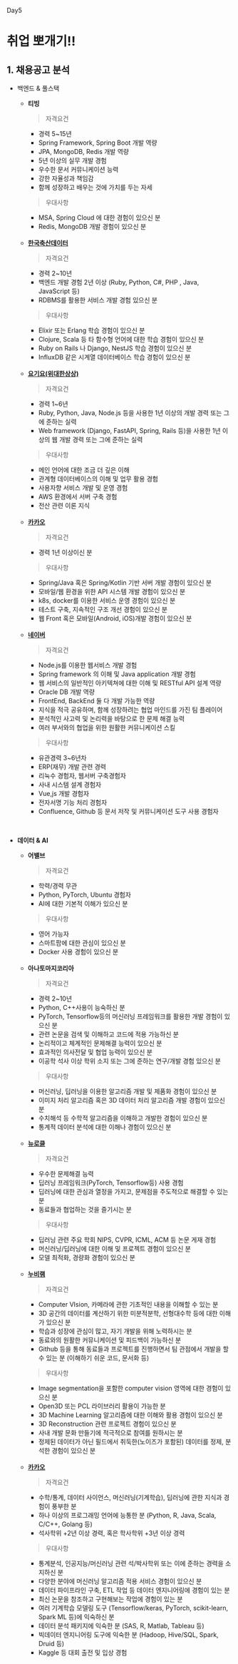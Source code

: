 Day5
# 취업 뽀개기!! 

## 1. 채용공고 분석
- 백엔드 & 풀스택
     - **티빙**
        > 자격요건 
        - 경력 5~15년
        - Spring Framework, Spring Boot 개발 역량
        - JPA, MongoDB, Redis 개발 역량
        - 5년 이상의 실무 개발 경험
        - 우수한 문서 커뮤니케이션 능력
        - 강한 자율성과 책임감
        - 함께 성장하고 배우는 것에 가치를 두는 자세
        > 우대사항
        - MSA, Spring Cloud 에 대한 경험이 있으신 분
        - Redis, MongoDB 개발 경험이 있으신 분

    <br/>

     - **[한국축산데이터](https://career.programmers.co.kr/job_positions/16023)**
        > 자격요건 
        - 경력 2~10년
        - 백엔드 개발 경험 2년 이상 (Ruby, Python, C#, PHP , Java, JavaScript 등)
        - RDBMS를 활용한 서비스 개발 경험 있으신 분
        > 우대사항
        - Elixir 또는 Erlang 학습 경험이 있으신 분
        - Clojure, Scala 등 타 함수형 언어에 대한 학습 경험이 있으신 분
        - Ruby on Rails 나 Django, NestJS 학습 경험이 있으신 분
        - InfluxDB 같은 시계열 데이터베이스 학습 경험이 있으신 분

    <br/>

     - **[요기요(위대한상상)](https://career.programmers.co.kr/job_positions/11310)**
        > 자격요건 
        - 경력 1~6년
        - Ruby, Python, Java, Node.js 등을 사용한 1년 이상의 개발 경력 또는 그에 준하는 실력
        - Web framework (Django, FastAPI, Spring, Rails 등)을 사용한 1년 이상의 웹 개발 경력 또는 그에 준하는 실력
        > 우대사항
        - 메인 언어에 대한 조금 더 깊은 이해
        - 관계형 데이터베이스의 이해 및 업무 활용 경험
        - 사용자향 서비스 개발 및 운영 경험
        - AWS 환경에서 서버 구축 경험
        - 전산 관련 이론 지식

    <br/>

     - **[카카오](https://careers.kakao.com/jobs/P-12105)**
        > 자격요건 
        - 경력 1년 이상이신 분
        > 우대사항
        - Spring/Java 혹은 Spring/Kotlin 기반 서버 개발 경험이 있으신 분
        - 모바일/웹 환경을 위한 API 시스템 개발 경험이 있으신 분
        - k8s, docker를 이용한 서비스 운영 경험이 있으신 분
        - 테스트 구축, 지속적인 구조 개선 경험이 있으신 분
        - 웹 Front 혹은 모바일(Android, iOS)개발 경험이 있으신 분

    <br/>

     - **[네이버](https://recruit.navercorp.com/rcrt/view.do?annoId=3000069&sw=&subJobCdArr=1010001%2C1010002%2C1010003%2C1010004%2C1010005%2C1010006%2C1010007%2C1010008%2C1010020%2C1020001%2C1030001%2C1030002%2C1040001%2C1050001%2C1050002%2C1060001&sysCompanyCdArr=&empTypeCdArr=&entTypeCdArr=&workAreaCdArr=)**
        > 자격요건 
        - Node.js를 이용한 웹서비스 개발 경험
        - Spring framework 의 이해 및 Java application 개발 경험
        - 웹 서비스의 일반적인 아키텍쳐에 대한 이해 및 RESTful API 설계 역량
        - Oracle DB 개발 역량
        - FrontEnd, BackEnd 둘 다 개발 가능한 역량
        - 지식을 적극 공유하며, 함께 성장하려는 협업 마인드를 가진 팀 플레이어
        - 분석적인 사고력 및 논리력을 바탕으로 한 문제 해결 능력
        - 여러 부서와의 협업을 위한 원활한 커뮤니케이션 스킬
        > 우대사항
        - 유관경력 3~6년차
        - ERP(재무) 개발 관련 경력
        - 리눅수 경험자, 웹서버 구축경험자
        - 사내 시스템 설계 경험자
        - Vue,js 개발 경험자
        - 전자서명 기능 처리 경험자
        - Confluence, Github 등 문서 저작 및 커뮤니케이션 도구 사용 경험자

<br/>

- **데이터 & AI**  
     - **어밸브**
        > 자격요건 
        - 학력/경력 무관
        - Python, PyTorch, Ubuntu 경험자
        - AI에 대한 기본적 이해가 있으신 분
        > 우대사항
        - 영어 가능자
        - 스마트팜에 대한 관심이 있으신 분
        - Docker 사용 경험이 있으신 분

    <br/>

     - **아나토마지코리아**
        > 자격요건 
        - 경력 2~10년
        - Python, C++사용이 능숙하신 분
        - PyTorch, Tensorflow등의 머신러닝 프레임워크를 활용한 개발 경험이 있으신 분
        - 관련 논문을 검색 및 이해하고 코드에 적용 가능하신 분
        - 논리적이고 체계적인 문제해결 능력이 있으신 분
        - 효과적인 의사전달 및 협업 능력이 있으신 분
        - 이공학 석사 이상 학위 소지 또는 그에 준하는 연구/개발 경험 있으신 분
        > 우대사항
        - 머신러닝, 딥러닝을 이용한 알고리즘 개발 및 제품화 경험이 있으신 분
        - 이미지 처리 알고리즘 혹은 3D 데이터 처리 알고리즘 개발 경험이 있으신 분
        - 수치해석 등 수학적 알고리즘을 이해하고 개발한 경험이 있으신 분
        - 통계적 데이터 분석에 대한 이해나 경험이 있으신 분 

    <br/>

     - **[뉴로클](https://career.programmers.co.kr/job_positions/14968)**
        > 자격요건 
        - 우수한 문제해결 능력
        - 딥러닝 프레임워크(PyTorch, Tensorflow등) 사용 경험
        - 딥러닝에 대한 관심과 열정을 가지고, 문제점을 주도적으로 해결할 수 있는 분
        - 동료들과 협업하는 것을 즐기시는 분
        > 우대사항
        - 딥러닝 관련 주요 학회 NIPS, CVPR, ICML, ACM 등 논문 게재 경험
        - 머신러닝/딥러닝에 대한 이해 및 프로젝트 경험이 있으신 분
        - 모델 최적화, 경량화 경험이 있으신 분

    <br/>

     - **[누비램](https://career.programmers.co.kr/job_positions/12059)**
        > 자격요건 
        - Computer VIsion, 카메라에 관한 기초적인 내용을 이해할 수 있는 분
        - 3D 공간의 데이터를 계산하기 위한 미분적분학, 선형대수학 등에 대한 이해가 있으신 분
        - 학습과 성장에 관심이 많고, 자기 개발을 위해 노력하시는 분
        - 동료와의 원활한 커뮤니케이션 및 피드백이 가능하신 분
        - Github 등을 통해 동료들과 프로젝트를 진행하면서 팀 관점에서 개발을 할 수 있는 분 (이해하기 쉬운 코드, 문서화 등)
        > 우대사항
        - Image segmentation을 포함한 computer vision 영역에 대한 경험이 있으신 분
        - Open3D 또는 PCL 라이브러리 활용이 가능한 분
        - 3D Machine Learning 알고리즘에 대한 이해와 활용 경험이 있으신 분
        - 3D Reconstruction 관련 프로젝트 경험이 있으신 분
        - 사내 개발 문화 만들기에 적극적으로 참여를 원하시는 분
        - 정제된 데이터가 아닌 필드에서 취둑한(노이즈가 포함된) 데이터를 정제, 분석한 경험이 있으신 분

    <br/>

     - **[카카오](https://careers.kakao.com/jobs/P-12496?page=2)**
        > 자격요건 
        - 수학/통계, 데이터 사이언스, 머신러닝(기계학습), 딥러닝에 관한 지식과 경험이 풍부한 분
        - 하나 이상의 프로그래밍 언어에 능통한 분 (Python, R, Java, Scala, C/C++, Golang 등)
        - 석사학위 +2년 이상 경력, 혹은 학사학위 +3년 이상 경력
        > 우대사항
        - 통계분석, 인공지능/머신러닝 관련 석/박사학위 또는 이에 준하는 경력을 소지하신 분
        - 다양한 분야에 머신러닝 알고리즘 적용 서비스 경험이 있으신 분
        - 데이터 파이프라인 구축, ETL 작업 등 데이터 엔지니어링에 경험이 있는 분
        - 최신 논문을 참조하고 구현해보는 작업에 경험이 있는 분
        - 여러 기계학습 모델링 도구 (Tensorflow/keras, PyTorch, scikit-learn, Spark ML 등)에 익숙하신 분
        - 데이터 분석 패키지에 익숙한 분 (SAS, R, Matlab, Tableau 등)
        - 빅데이터 엔지니어링 도구에 익숙한 분 (Hadoop, Hive/SQL, Spark, Druid 등)
        - Kaggle 등 대회 출전 및 입상 경험
